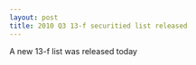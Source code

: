 ```yaml
---
layout: post
title: 2010 Q3 13-f securitied list released
---
```

A new 13-f list was released today

    